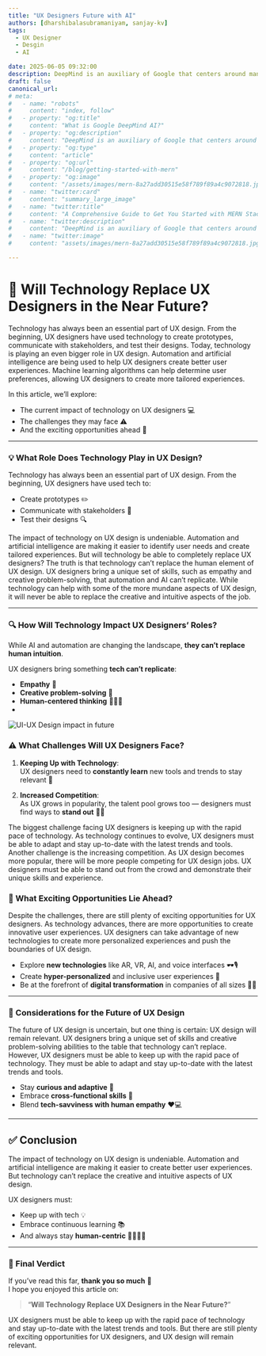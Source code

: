 ```yaml
---
title: "UX Designers Future with AI"
authors: [dharshibalasubramaniyam, sanjay-kv]
tags:
  - UX Designer
  - Desgin
  - AI

date: 2025-06-05 09:32:00
description: DeepMind is an auxiliary of Google that centers around man-made brainpower. All the more explicitly, it utilizes a part of AI.
draft: false
canonical_url: 
# meta:
#   - name: "robots"
#     content: "index, follow"
#   - property: "og:title"
#     content: "What is Google DeepMind AI?"
#   - property: "og:description"
#     content: "DeepMind is an auxiliary of Google that centers around man-made brainpower. All the more explicitly, it utilizes a part of AI called AI"
#   - property: "og:type"
#     content: "article"
#   - property: "og:url"
#     content: "/blog/getting-started-with-mern"
#   - property: "og:image"
#     content: "/assets/images/mern-8a27add30515e58f789f89a4c9072818.jpg"
#   - name: "twitter:card"
#     content: "summary_large_image"
#   - name: "twitter:title"
#     content: "A Comprehensive Guide to Get You Started with MERN Stack"
#   - name: "twitter:description"
#     content: "DeepMind is an auxiliary of Google that centers around man-made brainpower. All the more explicitly, it utilizes a part of AI called AI"
#   - name: "twitter:image"
#     content: "assets/images/mern-8a27add30515e58f789f89a4c9072818.jpg"

---
```


# 🤖 Will Technology Replace UX Designers in the Near Future?

Technology has always been an essential part of UX design. From the beginning, UX designers have used technology to create prototypes, communicate with stakeholders, and test their designs. Today, technology is playing an even bigger role in UX design. Automation and artificial intelligence are being used to help UX designers create better user experiences. Machine learning algorithms can help determine user preferences, allowing UX designers to create more tailored experiences.

In this article, we’ll explore:

- The current impact of technology on UX designers 💻  
- The challenges they may face ⚠️  
- And the exciting opportunities ahead 🚀  

---

### 💡 What Role Does Technology Play in UX Design?

Technology has always been an essential part of UX design. From the beginning, UX designers have used tech to:

- Create prototypes ✏️  
- Communicate with stakeholders 💬  
- Test their designs 🔍  
  
The impact of technology on UX design is undeniable. Automation and artificial intelligence are making it easier to identify user needs and create tailored experiences. But will technology be able to completely replace UX designers? The truth is that technology can’t replace the human element of UX design. UX designers bring a unique set of skills, such as empathy and creative problem-solving, that automation and AI can’t replicate. While technology can help with some of the more mundane aspects of UX design, it will never be able to replace the creative and intuitive aspects of the job.

---

### 🔍 How Will Technology Impact UX Designers’ Roles?

While AI and automation are changing the landscape, **they can’t replace human intuition**.

UX designers bring something **tech can’t replicate**:

- **Empathy** 🫶  
- **Creative problem-solving** 🎨  
- **Human-centered thinking** 🧑‍🤝‍🧑  
- 
![UI-UX Design impact in future](/img/blogs/03-ui-ux.png)



### ⚠️ What Challenges Will UX Designers Face?

1. **Keeping Up with Technology**:  
   UX designers need to **constantly learn** new tools and trends to stay relevant 🔄

2. **Increased Competition**:  
   As UX grows in popularity, the talent pool grows too — designers must find ways to **stand out** 🧑‍💻

The biggest challenge facing UX designers is keeping up with the rapid pace of technology. As technology continues to evolve, UX designers must be able to adapt and stay up-to-date with the latest trends and tools. Another challenge is the increasing competition. As UX design becomes more popular, there will be more people competing for UX design jobs. UX designers must be able to stand out from the crowd and demonstrate their unique skills and experience.


### 🌟 What Exciting Opportunities Lie Ahead?

Despite the challenges, there are still plenty of exciting opportunities for UX designers. As technology advances, there are more opportunities to create innovative user experiences. UX designers can take advantage of new technologies to create more personalized experiences and push the boundaries of UX design.

- Explore **new technologies** like AR, VR, AI, and voice interfaces 🕶️🎙️  
- Create **hyper-personalized** and inclusive user experiences 🙌  
- Be at the forefront of **digital transformation** in companies of all sizes 🏢🌐

---

### 🧭 Considerations for the Future of UX Design

The future of UX design is uncertain, but one thing is certain: UX design will remain relevant. UX designers bring a unique set of skills and creative problem-solving abilities to the table that technology can’t replace. However, UX designers must be able to keep up with the rapid pace of technology. They must be able to adapt and stay up-to-date with the latest trends and tools.

- Stay **curious and adaptive** 🔄  
- Embrace **cross-functional skills** 🤹  
- Blend **tech-savviness with human empathy** ❤️💻  

---

## ✅ Conclusion

The impact of technology on UX design is undeniable. Automation and artificial intelligence are making it easier to create better user experiences. But technology can’t replace the creative and intuitive aspects of UX design.

UX designers must:

- Keep up with tech 💡  
- Embrace continuous learning 📚  
- And always stay **human-centric** 🧍‍♀️🧍‍♂️  

---

### 🏁 Final Verdict

If you’ve read this far, **thank you so much** 🙏  
I hope you enjoyed this article on:

> “**Will Technology Replace UX Designers in the Near Future?**”

UX designers must be able to keep up with the rapid pace of technology and stay up-to-date with the latest trends and tools. But there are still plenty of exciting opportunities for UX designers, and UX design will remain relevant.

<GiscusComments/>